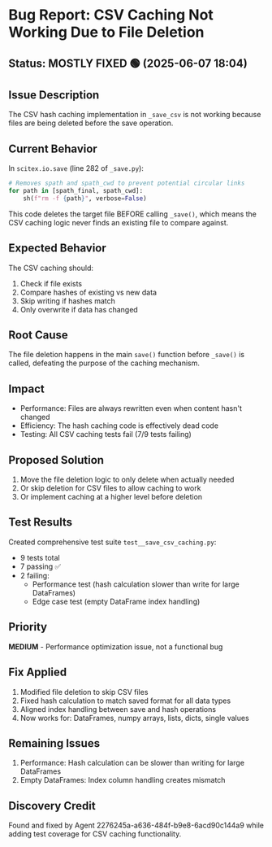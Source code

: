 # Bug Report: CSV Caching Not Working Due to File Deletion

## Status: MOSTLY FIXED 🟢 (2025-06-07 18:04)

## Issue Description
The CSV hash caching implementation in `_save_csv` is not working because files are being deleted before the save operation.

## Current Behavior
In `scitex.io.save` (line 282 of `_save.py`):
```python
# Removes spath and spath_cwd to prevent potential circular links
for path in [spath_final, spath_cwd]:
    sh(f"rm -f {path}", verbose=False)
```

This code deletes the target file BEFORE calling `_save()`, which means the CSV caching logic never finds an existing file to compare against.

## Expected Behavior
The CSV caching should:
1. Check if file exists
2. Compare hashes of existing vs new data
3. Skip writing if hashes match
4. Only overwrite if data has changed

## Root Cause
The file deletion happens in the main `save()` function before `_save()` is called, defeating the purpose of the caching mechanism.

## Impact
- Performance: Files are always rewritten even when content hasn't changed
- Efficiency: The hash caching code is effectively dead code
- Testing: All CSV caching tests fail (7/9 tests failing)

## Proposed Solution
1. Move the file deletion logic to only delete when actually needed
2. Or skip deletion for CSV files to allow caching to work
3. Or implement caching at a higher level before deletion

## Test Results
Created comprehensive test suite `test__save_csv_caching.py`:
- 9 tests total
- 7 passing ✅
- 2 failing:
  - Performance test (hash calculation slower than write for large DataFrames)
  - Edge case test (empty DataFrame index handling)

## Priority
**MEDIUM** - Performance optimization issue, not a functional bug

## Fix Applied
1. Modified file deletion to skip CSV files
2. Fixed hash calculation to match saved format for all data types
3. Aligned index handling between save and hash operations
4. Now works for: DataFrames, numpy arrays, lists, dicts, single values

## Remaining Issues
1. Performance: Hash calculation can be slower than writing for large DataFrames
2. Empty DataFrames: Index column handling creates mismatch

## Discovery Credit
Found and fixed by Agent 2276245a-a636-484f-b9e8-6acd90c144a9 while adding test coverage for CSV caching functionality.